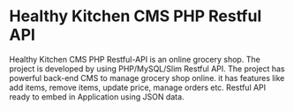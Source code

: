 # Healthy Kitchen CMS PHP Restful API

Healthy Kitchen CMS PHP Restful-API is an online grocery shop. The project is developed by using PHP/MySQL/Slim Restful API. The project has powerful back-end CMS to manage grocery shop online. it has features like add items, remove items, update price, manage orders etc. Restful API ready to embed in Application using JSON data.
